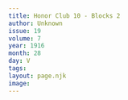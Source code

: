 ```yaml
---
title: Honor Club 10 - Blocks 2
author: Unknown
issue: 19
volume: 7
year: 1916
month: 28
day: V
tags:
layout: page.njk
image:
---
```




